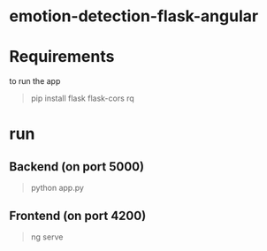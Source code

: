 # emotion-detection-flask-angular
# Requirements
to run the app
 > pip install flask flask-cors rq
# run
## Backend (on port 5000)
 > python app.py
## Frontend (on port 4200)
 > ng serve
